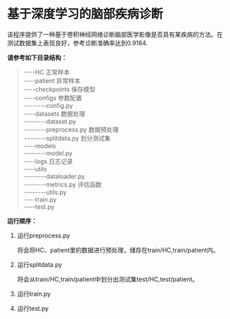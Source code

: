 # 基于深度学习的脑部疾病诊断
该程序提供了一种基于卷积神经网络诊断脑部医学影像是否具有某疾病的方法。在测试数据集上表现良好，参考诊断准确率达到0.9184.

**请参考如下目录结构：**
 
>----HC                       正常样本    
>----patient                  异常样本  
>----checkpoints              保存模型  
>----configs                  参数配置  
>--------config.py  
>----datasets                 数据处理  
>--------dataset.py  
>--------preprocess.py        数据预处理  
>--------splitdata.py         划分测试集  
>----models  
>--------model.py  
>----logs                     日志记录  
>----utils  
>--------dataloader.py  
>--------metrics.py           评估函数  
>--------utils.py     
>----train.py  
>----test.py  

**运行顺序：**
1. 运行preprocess.py
   
   将会将HC、patient里的数据进行预处理，储存在train/HC,train/patient内。
2. 运行splitdata.py
   
   将会从train/HC,train/patient中划分出测试集test/HC,test/patient。
3. 运行train.py
4. 运行test.py

